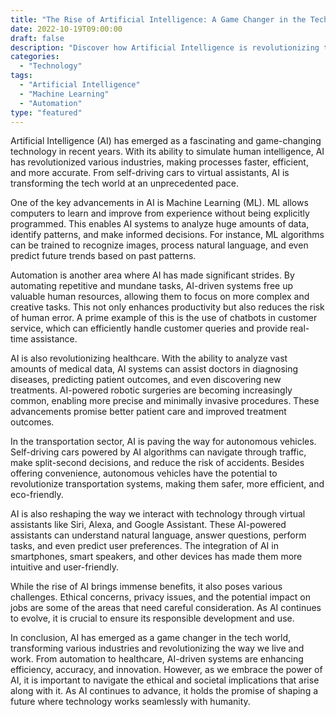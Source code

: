 ```yaml
---
title: "The Rise of Artificial Intelligence: A Game Changer in the Tech World"
date: 2022-10-19T09:00:00
draft: false
description: "Discover how Artificial Intelligence is revolutionizing the tech landscape"
categories:
  - "Technology"
tags:
  - "Artificial Intelligence"
  - "Machine Learning"
  - "Automation"
type: "featured"
---
```


Artificial Intelligence (AI) has emerged as a fascinating and game-changing technology in recent years. With its ability to simulate human intelligence, AI has revolutionized various industries, making processes faster, efficient, and more accurate. From self-driving cars to virtual assistants, AI is transforming the tech world at an unprecedented pace.

One of the key advancements in AI is Machine Learning (ML). ML allows computers to learn and improve from experience without being explicitly programmed. This enables AI systems to analyze huge amounts of data, identify patterns, and make informed decisions. For instance, ML algorithms can be trained to recognize images, process natural language, and even predict future trends based on past patterns.

Automation is another area where AI has made significant strides. By automating repetitive and mundane tasks, AI-driven systems free up valuable human resources, allowing them to focus on more complex and creative tasks. This not only enhances productivity but also reduces the risk of human error. A prime example of this is the use of chatbots in customer service, which can efficiently handle customer queries and provide real-time assistance.

AI is also revolutionizing healthcare. With the ability to analyze vast amounts of medical data, AI systems can assist doctors in diagnosing diseases, predicting patient outcomes, and even discovering new treatments. AI-powered robotic surgeries are becoming increasingly common, enabling more precise and minimally invasive procedures. These advancements promise better patient care and improved treatment outcomes.

In the transportation sector, AI is paving the way for autonomous vehicles. Self-driving cars powered by AI algorithms can navigate through traffic, make split-second decisions, and reduce the risk of accidents. Besides offering convenience, autonomous vehicles have the potential to revolutionize transportation systems, making them safer, more efficient, and eco-friendly.

AI is also reshaping the way we interact with technology through virtual assistants like Siri, Alexa, and Google Assistant. These AI-powered assistants can understand natural language, answer questions, perform tasks, and even predict user preferences. The integration of AI in smartphones, smart speakers, and other devices has made them more intuitive and user-friendly.

While the rise of AI brings immense benefits, it also poses various challenges. Ethical concerns, privacy issues, and the potential impact on jobs are some of the areas that need careful consideration. As AI continues to evolve, it is crucial to ensure its responsible development and use.

In conclusion, AI has emerged as a game changer in the tech world, transforming various industries and revolutionizing the way we live and work. From automation to healthcare, AI-driven systems are enhancing efficiency, accuracy, and innovation. However, as we embrace the power of AI, it is important to navigate the ethical and societal implications that arise along with it. As AI continues to advance, it holds the promise of shaping a future where technology works seamlessly with humanity.
